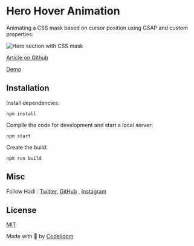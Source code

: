 # Hero Hover Animation

Animating a CSS mask based on cursor position using GSAP and custom properties.

![Hero section with CSS mask](https://github.com/codeiloom/hero-hover-text/hero.png)

[Article on Github](https://github.com/codeiloom/hero-hover-text)

[Demo](https://heromask.codeindev.com)

## Installation

Install dependencies:

```
npm install
```

Compile the code for development and start a local server:

```
npm start
```

Create the build:

```
npm run build
```

## Misc

Follow Hadi : [Twitter](https://twitter.com/codeiloom), [GitHub](https://github.com/codeindevelopment)
, [Instagram](https://www.instagram.com/codiloom/)

## License

[MIT](LICENSE)

Made with :blue_heart: by [Codeiloom](http://www.codeindev.com)
